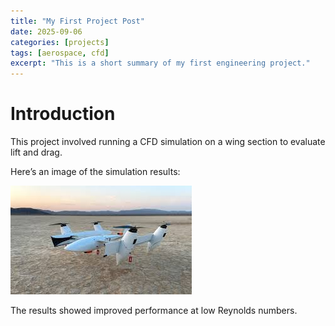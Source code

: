 ```yaml
---
title: "My First Project Post"
date: 2025-09-06
categories: [projects]
tags: [aerospace, cfd]
excerpt: "This is a short summary of my first engineering project."
---
```


# Introduction

This project involved running a CFD simulation on a wing section to evaluate lift and drag.

Here’s an image of the simulation results:

![VTOL Photo](/assets/images/VTOL.jpg)

The results showed improved performance at low Reynolds numbers.
